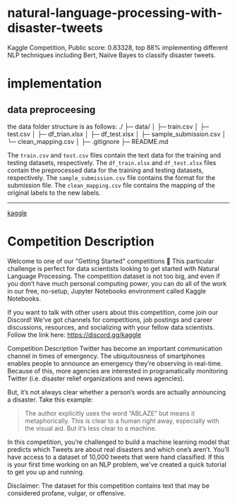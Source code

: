 # natural-language-processing-with-disaster-tweets
Kaggle Competition, Public score: 0.83328, top 88%
implementing different NLP techniques including Bert, Naiive Bayes to classify disaster tweets.

# implementation
## data preproceesing
the data folder structure is as follows:
./
├─ data/
│  ├─ train.csv
│  ├─ test.csv
│  ├─ df_trian.xlsx
│  ├─ df_test.xlsx
│  ├─ sample_submission.csv
│  └─ clean_mapping.csv
│
├─ .gitignore
├─ README.md

The `train.csv` and `test.csv` files contain the text data for the training and testing datasets, respectively. The `df_train.xlsx` and `df_test.xlsx` files contain the preprocessed data for the training and testing datasets, respectively. The `sample_submission.csv` file contains the format for the submission file. The `clean_mapping.csv` file contains the mapping of the original labels to the new labels.

---
[kaggle](https://www.kaggle.com/competitions/nlp-getting-started)
# Competition Description
Welcome to one of our "Getting Started" competitions 👋
This particular challenge is perfect for data scientists looking to get started with Natural Language Processing. The competition dataset is not too big, and even if you don’t have much personal computing power, you can do all of the work in our free, no-setup, Jupyter Notebooks environment called Kaggle Notebooks.

If you want to talk with other users about this competition, come join our Discord! We've got channels for competitions, job postings and career discussions, resources, and socializing with your fellow data scientists. Follow the link here: https://discord.gg/kaggle

Competition Description
Twitter has become an important communication channel in times of emergency.
The ubiquitousness of smartphones enables people to announce an emergency they’re observing in real-time. Because of this, more agencies are interested in programatically monitoring Twitter (i.e. disaster relief organizations and news agencies).

But, it’s not always clear whether a person’s words are actually announcing a disaster. Take this example:
> The author explicitly uses the word “ABLAZE” but means it metaphorically. This is clear to a human right away, especially with the visual aid. But it’s less clear to a machine.

In this competition, you’re challenged to build a machine learning model that predicts which Tweets are about real disasters and which one’s aren’t. You’ll have access to a dataset of 10,000 tweets that were hand classified. If this is your first time working on an NLP problem, we've created a quick tutorial to get you up and running.

Disclaimer: The dataset for this competition contains text that may be considered profane, vulgar, or offensive.
